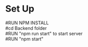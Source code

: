 # Set Up
#RUN NPM INSTALL   
#cd Backend folder   
#RUN "npm run start" to start server   
#RUN "npm start"   

